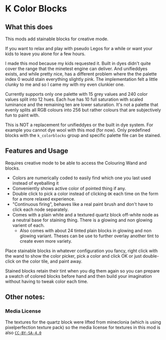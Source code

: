 K Color Blocks
==============

## What this does

This mods add stainable blocks for creative mode.

If you want to relax and play with pseudo Legos for a while or want your kids to leave you alone for a few hours.

I made this mod because my kids requested it. Built in dyes didn't quite cover the range that the minetest engine can deliver.
And unifieddyes exists, and while pretty nice, has a different problem where the the palette index 0 would stain everything slightly pink.
The implementation felt a little clunky to me and so I came my with my even clunkier one.

Currently supports only one palette with 15 grey values and 240 color values split into 12 hues. Each hue has 10 full saturation with scaled luminance and the remaining ten are lower saturation. It's not a palette that evenly splits all RGB colours into 256 but rather colours that are subjectively fun to paint with.

This is NOT a replacement for unifieddyes or the built in dye system. For example you cannot dye wool with this mod (for now). Only predefined blocks with the `k_colorblocks` group and specific palette file can be stained.

## Features and Usage

Requires creative mode to be able to access the Colouring Wand and blocks.

 * Colors are numerically coded to easily find which one you last used instead of eyeballing it
 * Conveniently shows active color of pointed thing if any.
 * Double click to pick a color instead of clicking `OK` each time on the form for a more relaxed experience.
 * "Continuous firing", behaves like a real paint brush and don't have to click each node separately. 
 * Comes with a plain white and a textured quartz block off-white node as a neutral base for staining thing. There is a glowing and non glowing varient of each.
   * Also comes with about 24 tinted plain blocks in glowing and non glowing variant. Theses can be use to further overlay another tint to create even more variety.

Place stainable blocks in whatever configuration you fancy, right click with the wand to show the color picker, pick a color and click OK or just double-click on the color tile, and paint away.

Stained blocks retain their tint when you dig them again so you can prepare a swatch of colored blocks before hand and then build your imagination without having to tweak color each time.

## Other notes:

### Media License

The textures for the quartz block were lifted from mineclonia (which is using pixelperfection texture pack) so the media license for textures in this mod is also [`CC-BY-SA-4.0`](http://creativecommons.org/licenses/by-sa/4.0/)
